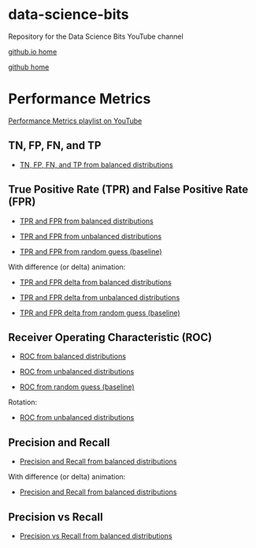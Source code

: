 # data-science-bits
Repository for the Data Science Bits YouTube channel

[github.io home](https://felipepenha.github.io/data-science-bits/)

[github home](https://github.com/felipepenha/data-science-bits)

# Performance Metrics

[Performance Metrics playlist on YouTube](https://www.youtube.com/playlist?list=PLAyz_McAak4kdOqpribZk3pyw3NSNHb3q)

## TN, FP, FN, and TP

* [TN, FP, FN, and TP from balanced distributions](https://felipepenha.github.io/data-science-bits/performance_metrics/distr_balanced.html)

## True Positive Rate (TPR) and False Positive Rate (FPR)

* [TPR and FPR from balanced distributions](https://felipepenha.github.io/data-science-bits/performance_metrics/TPR_FPR_balanced.html)

* [TPR and FPR from unbalanced distributions](https://felipepenha.github.io/data-science-bits/performance_metrics/TPR_FPR_unbalanced.html)

* [TPR and FPR from random guess (baseline)](https://felipepenha.github.io/data-science-bits/performance_metrics/TPR_FPR_baseline.html)

With difference (or delta) animation:

* [TPR and FPR delta from balanced distributions](https://felipepenha.github.io/data-science-bits/performance_metrics/TPR_FPR_diff_balanced.html)

* [TPR and FPR delta from unbalanced distributions](https://felipepenha.github.io/data-science-bits/performance_metrics/TPR_FPR_diff_unbalanced.html)

* [TPR and FPR delta from random guess (baseline)](https://felipepenha.github.io/data-science-bits/performance_metrics/TPR_FPR_diff_baseline.html)

## Receiver Operating Characteristic (ROC)

* [ROC from balanced distributions](https://felipepenha.github.io/data-science-bits/performance_metrics/ROC_balanced.html)

* [ROC from unbalanced distributions](https://felipepenha.github.io/data-science-bits/performance_metrics/ROC_unbalanced.html)

* [ROC from random guess (baseline)](https://felipepenha.github.io/data-science-bits/performance_metrics/ROC_baseline.html)


Rotation:

* [ROC from unbalanced distributions](https://felipepenha.github.io/data-science-bits/performance_metrics/ROC_rotation_unbalanced.html)

## Precision and Recall

* [Precision and Recall from balanced distributions](https://felipepenha.github.io/data-science-bits/performance_metrics/precision_recall_balanced_granular.html)

With difference (or delta) animation:

* [Precision and Recall from balanced distributions](https://felipepenha.github.io/data-science-bits/performance_metrics/precison_recall_diff_balanced_granular.html)

## Precision vs Recall

* [Precision vs Recall from balanced distributions](https://felipepenha.github.io/data-science-bits/performance_metrics/precision_vs_recall_balanced_granular.html)





